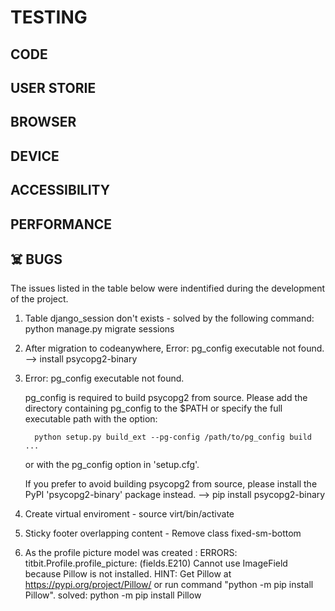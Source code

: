 # TESTING

## CODE

## USER STORIE

## BROWSER

## DEVICE

## ACCESSIBILITY

## PERFORMANCE

## ☠️ BUGS
The issues listed in the table below were indentified during the development of the project.

1. Table django_session don't exists - solved by the following command:
python manage.py migrate sessions

2. After migration to codeanywhere,  Error: pg_config executable not found. --> install psycopg2-binary

3.  Error: pg_config executable not found.
      
      pg_config is required to build psycopg2 from source.  Please add the directory
      containing pg_config to the $PATH or specify the full executable path with the
      option:
      
          python setup.py build_ext --pg-config /path/to/pg_config build ...
      
      or with the pg_config option in 'setup.cfg'.
      
      If you prefer to avoid building psycopg2 from source, please install the PyPI
      'psycopg2-binary' package instead.
      --> pip install psycopg2-binary

4. Create virtual enviroment  - source virt/bin/activate

5. Sticky footer overlapping content - Remove class fixed-sm-bottom

6. As the profile picture model was created :
ERRORS:
titbit.Profile.profile_picture: (fields.E210) Cannot use ImageField because Pillow is not installed.
        HINT: Get Pillow at https://pypi.org/project/Pillow/ or run command "python -m pip install Pillow".
solved: python -m pip install Pillow 
